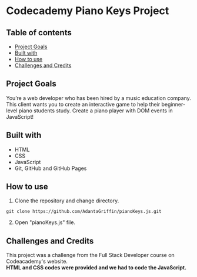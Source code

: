 # Codecademy Piano Keys Project

## Table of contents
* [Project Goals](#project-goals)
* [Built with](#built-with)
* [How to use](#how-to-use)
* [Challenges and Credits](#challenges-and-credits)

## Project Goals
You’re a web developer who has been hired by a music education company. This client wants you to create an interactive game to help their beginner-level piano students study. Create a piano player with DOM events in JavaScript!

## Built with
* HTML
* CSS
* JavaScript
* Git, GitHub and GitHub Pages

## How to use
1. Clone the repository and change directory.

```
git clone https://github.com/AdantaGriffin/pianoKeys.js.git
```

2. Open "pianoKeys.js" file.

## Challenges and Credits
This project was a challenge from the Full Stack Developer course on Codeacademy's website.
<br>
**HTML and CSS codes were provided and we had to code the JavaScript.**
<br>
